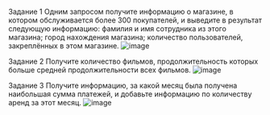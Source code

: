 Задание 1
Одним запросом получите информацию о магазине, в котором обслуживается более 300 покупателей, и выведите в результат следующую информацию:
фамилия и имя сотрудника из этого магазина;
город нахождения магазина;
количество пользователей, закреплённых в этом магазине.
![image](https://github.com/dudorevov/nonamerepository/assets/137158557/295da1d2-8e16-42c9-bc6e-56859d77688a)

Задание 2
Получите количество фильмов, продолжительность которых больше средней продолжительности всех фильмов.
![image](https://github.com/dudorevov/nonamerepository/assets/137158557/3232cbff-3239-4969-8c9f-34bcb919b15e)

Задание 3
Получите информацию, за какой месяц была получена наибольшая сумма платежей, и добавьте информацию по количеству аренд за этот месяц.
![image](https://github.com/dudorevov/nonamerepository/assets/137158557/dd4c7c4b-4c7b-471d-a0dc-f8dfaa5452a9)
